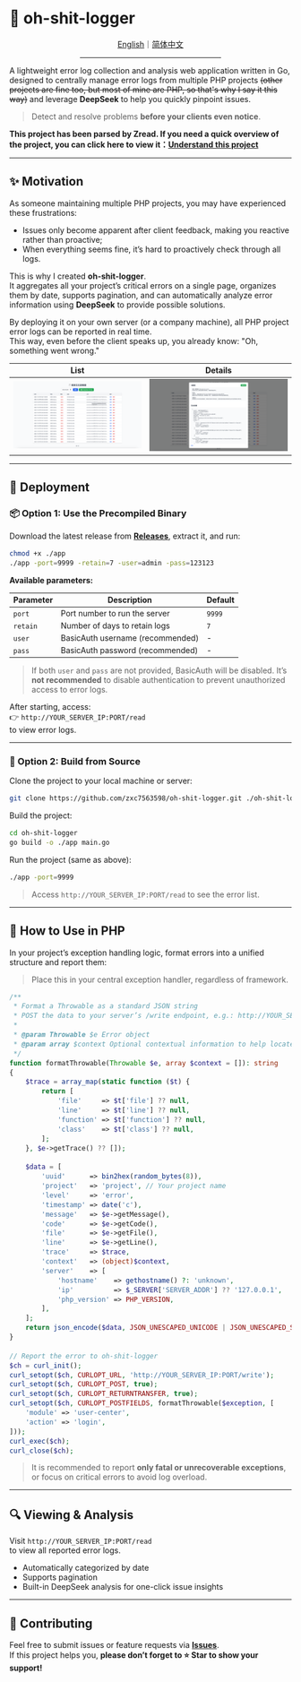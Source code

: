 # 🧾 oh-shit-logger

<div align="center">
  <a href="./README.md">English</a>｜<a href="./README.zh-CN.md">简体中文</a>
  <hr width="50%"/>
</div>

A lightweight error log collection and analysis web application written in Go, designed to centrally manage error logs from multiple PHP projects ~~(other projects are fine too, but most of mine are PHP, so that's why I say it this way)~~ and leverage **DeepSeek** to help you quickly pinpoint issues.

> Detect and resolve problems **before your clients even notice**.

**This project has been parsed by Zread. If you need a quick overview of the project, you can click here to view it：[Understand this project](https://zread.ai/zxc7563598/oh-shit-logger)**

---

## ✨ Motivation

As someone maintaining multiple PHP projects, you may have experienced these frustrations:

- Issues only become apparent after client feedback, making you reactive rather than proactive;
- When everything seems fine, it’s hard to proactively check through all logs.

This is why I created **oh-shit-logger**.  
It aggregates all your project’s critical errors on a single page, organizes them by date, supports pagination, and can automatically analyze error information using **DeepSeek** to provide possible solutions.

By deploying it on your own server (or a company machine), all PHP project error logs can be reported in real time.  
This way, even before the client speaks up, you already know: "Oh, something went wrong."

| List                                                                                          | Details                                                                                     |
| --------------------------------------------------------------------------------------------- | ------------------------------------------------------------------------------------------- |
| ​<img src="https://raw.githubusercontent.com/zxc7563598/oh-shit-logger/main/demo/0001.png"> ​ | ​<img src="https://raw.githubusercontent.com/zxc7563598/oh-shit-logger/main/demo/0002.png"> |

---

## 🚀 Deployment

### 📦 Option 1: Use the Precompiled Binary

Download the latest release from **[Releases](https://github.com/zxc7563598/oh-shit-logger/releases)**, extract it, and run:

```bash
chmod +x ./app
./app -port=9999 -retain=7 -user=admin -pass=123123
```

**Available parameters:**

| Parameter  | Description                      | Default  |
| ---------- | -------------------------------- | -------- |
| ​`port`​   | Port number to run the server    | ​`9999`​ |
| ​`retain`​ | Number of days to retain logs    | ​`7`​    |
| ​`user`​   | BasicAuth username (recommended) | -        |
| ​`pass`​   | BasicAuth password (recommended) | -        |

> If both `user` and `pass` are not provided, BasicAuth will be disabled. It’s **not recommended** to disable authentication to prevent unauthorized access to error logs.

After starting, access:  
👉 `http://YOUR_SERVER_IP:PORT/read`  
to view error logs.

---

### 🧰 Option 2: Build from Source

Clone the project to your local machine or server:

```bash
git clone https://github.com/zxc7563598/oh-shit-logger.git ./oh-shit-logger
```

Build the project:

```bash
cd oh-shit-logger
go build -o ./app main.go
```

Run the project (same as above):

```bash
./app -port=9999
```

> Access `http://YOUR_SERVER_IP:PORT/read` to see the error list.

---

## 🐘 How to Use in PHP

In your project’s exception handling logic, format errors into a unified structure and report them:

> Place this in your central exception handler, regardless of framework.

```php
/**
 * Format a Throwable as a standard JSON string
 * POST the data to your server’s /write endpoint, e.g.: http://YOUR_SERVER_IP:PORT/write
 *
 * @param Throwable $e Error object
 * @param array $context Optional contextual information to help locate issues
 */
function formatThrowable(Throwable $e, array $context = []): string
{
    $trace = array_map(static function ($t) {
        return [
            'file'     => $t['file'] ?? null,
            'line'     => $t['line'] ?? null,
            'function' => $t['function'] ?? null,
            'class'    => $t['class'] ?? null,
        ];
    }, $e->getTrace() ?? []);

    $data = [
        'uuid'      => bin2hex(random_bytes(8)),
        'project'   => 'project', // Your project name
        'level'     => 'error',
        'timestamp' => date('c'),
        'message'   => $e->getMessage(),
        'code'      => $e->getCode(),
        'file'      => $e->getFile(),
        'line'      => $e->getLine(),
        'trace'     => $trace,
        'context'   => (object)$context,
        'server'    => [
            'hostname'    => gethostname() ?: 'unknown',
            'ip'          => $_SERVER['SERVER_ADDR'] ?? '127.0.0.1',
            'php_version' => PHP_VERSION,
        ],
    ];
    return json_encode($data, JSON_UNESCAPED_UNICODE | JSON_UNESCAPED_SLASHES);
}

// Report the error to oh-shit-logger
$ch = curl_init();
curl_setopt($ch, CURLOPT_URL, 'http://YOUR_SERVER_IP:PORT/write');
curl_setopt($ch, CURLOPT_POST, true);
curl_setopt($ch, CURLOPT_RETURNTRANSFER, true);
curl_setopt($ch, CURLOPT_POSTFIELDS, formatThrowable($exception, [
    'module' => 'user-center',
    'action' => 'login',
]));
curl_exec($ch);
curl_close($ch);
```

> It is recommended to report **only fatal or unrecoverable exceptions**, or focus on critical errors to avoid log overload.

---

## 🔍 Viewing & Analysis

Visit `http://YOUR_SERVER_IP:PORT/read`  
to view all reported error logs.

- Automatically categorized by date
- Supports pagination
- Built-in DeepSeek analysis for one-click issue insights

---

## 🤝 Contributing

Feel free to submit issues or feature requests via **[Issues](https://github.com/zxc7563598/oh-shit-logger/issues)**.  
If this project helps you, **please don’t forget to ⭐️ Star to show your support!**
